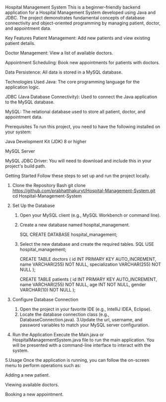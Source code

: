 Hospital Management System
This is a beginner-friendly backend application for a Hospital Management System developed using Java and JDBC. The project demonstrates fundamental concepts of database connectivity and object-oriented programming by managing patient, doctor, and appointment data.

Key Features
Patient Management: Add new patients and view existing patient details.

Doctor Management: View a list of available doctors.

Appointment Scheduling: Book new appointments for patients with doctors.

Data Persistence: All data is stored in a MySQL database.

Technologies Used
Java: The core programming language for the application logic.

JDBC (Java Database Connectivity): Used to connect the Java application to the MySQL database.

MySQL: The relational database used to store all patient, doctor, and appointment data.

Prerequisites
To run this project, you need to have the following installed on your system:

Java Development Kit (JDK) 8 or higher

MySQL Server

MySQL JDBC Driver: You will need to download and include this in your project's build path.

Getting Started
Follow these steps to set up and run the project locally.

1. Clone the Repository
Bash
git clone https://github.com/prabhatthakuryt/Hospital-Management-System.git
cd Hospital-Management-System

2. Set Up the Database
    1. Open your MySQL client (e.g., MySQL Workbench or command line).
    2. Create a new database named hospital_management.

          SQL
          CREATE DATABASE hospital_management;
    3. Select the new database and create the required tables.
          SQL
          USE hospital_management;

         CREATE TABLE doctors (
         id INT PRIMARY KEY AUTO_INCREMENT,
         name VARCHAR(255) NOT NULL,
         specialization VARCHAR(255) NOT NULL
        );

        CREATE TABLE patients (
        id INT PRIMARY KEY AUTO_INCREMENT,
        name VARCHAR(255) NOT NULL,
        age INT NOT NULL,
        gender VARCHAR(10) NOT NULL
        );
3. Configure Database Connection
   1. Open the project in your favorite IDE (e.g., IntelliJ IDEA, Eclipse).
   2. Locate the database connection class (e.g., DatabaseConnection.java).
   3.Update the url, username, and password variables to match your MySQL server configuration.

4. Run the Application
   Execute the Main.java or HospitalManagementSystem.java file to run the main application. You will be presented with a command-line interface to interact with the system.

5.Usage
   Once the application is running, you can follow the on-screen menu to perform operations such as:

   Adding a new patient.

   Viewing available doctors.

   Booking a new appointment.







